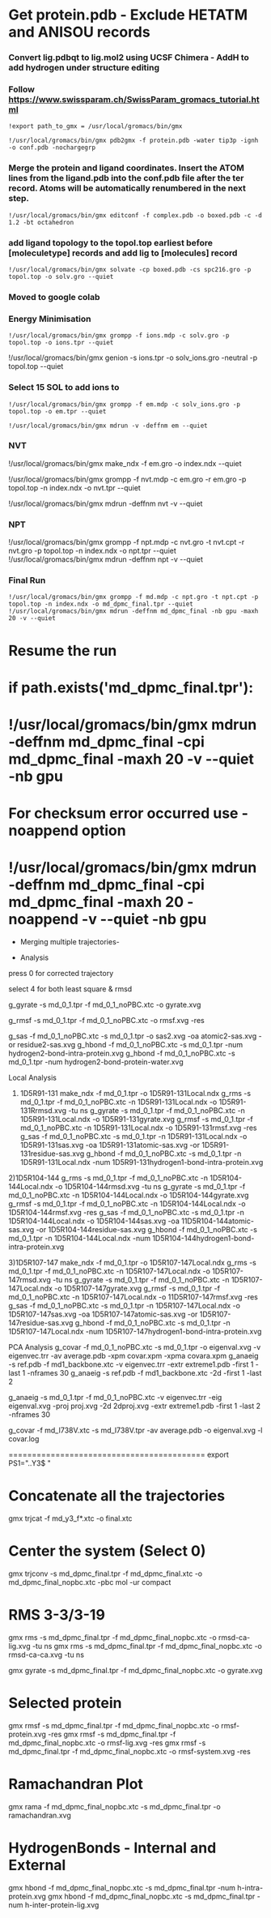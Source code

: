 # Get protein.pdb - Exclude HETATM and ANISOU records
### Convert lig.pdbqt to lig.mol2 using UCSF Chimera - AddH to add hydrogen under structure editing
### Follow https://www.swissparam.ch/SwissParam_gromacs_tutorial.html

```
!export path_to_gmx = /usr/local/gromacs/bin/gmx

!/usr/local/gromacs/bin/gmx pdb2gmx -f protein.pdb -water tip3p -ignh -o conf.pdb -nochargegrp
```
### Merge the protein and ligand coordinates. Insert the ATOM lines from the ligand.pdb into the conf.pdb file after the ter record. Atoms will be automatically renumbered in the next step.
```
!/usr/local/gromacs/bin/gmx editconf -f complex.pdb -o boxed.pdb -c -d 1.2 -bt octahedron
```
### add ligand topology to the topol.top earliest before [moleculetype] records and add lig to [molecules] record
```
!/usr/local/gromacs/bin/gmx solvate -cp boxed.pdb -cs spc216.gro -p topol.top -o solv.gro --quiet
```
### Moved to google colab

### Energy Minimisation
```
!/usr/local/gromacs/bin/gmx grompp -f ions.mdp -c solv.gro -p topol.top -o ions.tpr --quiet
```
!/usr/local/gromacs/bin/gmx genion -s ions.tpr -o solv_ions.gro -neutral -p topol.top --quiet

### Select 15 SOL to add ions to
```
!/usr/local/gromacs/bin/gmx grompp -f em.mdp -c solv_ions.gro -p topol.top -o em.tpr --quiet

!/usr/local/gromacs/bin/gmx mdrun -v -deffnm em --quiet
```
###  NVT

!/usr/local/gromacs/bin/gmx make_ndx -f em.gro -o index.ndx --quiet

!/usr/local/gromacs/bin/gmx grompp -f nvt.mdp -c em.gro -r em.gro -p topol.top -n index.ndx -o nvt.tpr --quiet

!/usr/local/gromacs/bin/gmx mdrun -deffnm nvt -v --quiet

###  NPT

!/usr/local/gromacs/bin/gmx grompp -f npt.mdp -c nvt.gro -t nvt.cpt -r nvt.gro -p topol.top -n index.ndx -o npt.tpr --quiet
!/usr/local/gromacs/bin/gmx mdrun -deffnm npt -v --quiet

###  Final Run
```
!/usr/local/gromacs/bin/gmx grompp -f md.mdp -c npt.gro -t npt.cpt -p topol.top -n index.ndx -o md_dpmc_final.tpr --quiet
!/usr/local/gromacs/bin/gmx mdrun -deffnm md_dpmc_final -nb gpu -maxh 20 -v --quiet
```
# Resume the run
# if path.exists('md_dpmc_final.tpr'):
#   !/usr/local/gromacs/bin/gmx mdrun -deffnm md_dpmc_final -cpi md_dpmc_final -maxh 20 -v --quiet -nb gpu
#   For checksum error occurred use -noappend option 
#   !/usr/local/gromacs/bin/gmx mdrun -deffnm md_dpmc_final -cpi md_dpmc_final -maxh 20 -noappend -v --quiet -nb gpu

- Merging multiple trajectories-


- Analysis

press 0 for corrected trajectory


select 4 for both least square & rmsd

g_gyrate -s md_0_1.tpr -f md_0_1_noPBC.xtc -o gyrate.xvg  

g_rmsf -s md_0_1.tpr -f md_0_1_noPBC.xtc -o rmsf.xvg -res

g_sas -f md_0_1_noPBC.xtc -s md_0_1.tpr -o sas2.xvg -oa atomic2-sas.xvg -or residue2-sas.xvg 
g_hbond -f md_0_1_noPBC.xtc -s md_0_1.tpr -num hydrogen2-bond-intra-protein.xvg
g_hbond -f md_0_1_noPBC.xtc -s md_0_1.tpr -num hydrogen2-bond-protein-water.xvg

Local Analysis
1) 1D5R91-131
make_ndx -f md_0_1.tpr -o 1D5R91-131Local.ndx
g_rms -s md_0_1.tpr -f md_0_1_noPBC.xtc -n 1D5R91-131Local.ndx -o 1D5R91-131Rrmsd.xvg -tu ns
g_gyrate -s md_0_1.tpr -f md_0_1_noPBC.xtc -n 1D5R91-131Local.ndx -o 1D5R91-131gyrate.xvg 
g_rmsf -s md_0_1.tpr -f md_0_1_noPBC.xtc -n 1D5R91-131Local.ndx -o 1D5R91-131rmsf.xvg -res
g_sas -f md_0_1_noPBC.xtc -s md_0_1.tpr -n 1D5R91-131Local.ndx -o 1D5R91-131sas.xvg -oa 1D5R91-131atomic-sas.xvg -or 1D5R91-131residue-sas.xvg 
g_hbond -f md_0_1_noPBC.xtc -s md_0_1.tpr -n 1D5R91-131Local.ndx -num 1D5R91-131hydrogen1-bond-intra-protein.xvg

2)1D5R104-144
g_rms -s md_0_1.tpr -f md_0_1_noPBC.xtc -n 1D5R104-144Local.ndx -o 1D5R104-144rmsd.xvg -tu ns
g_gyrate -s md_0_1.tpr -f md_0_1_noPBC.xtc -n 1D5R104-144Local.ndx -o 1D5R104-144gyrate.xvg 
g_rmsf -s md_0_1.tpr -f md_0_1_noPBC.xtc -n 1D5R104-144Local.ndx -o 1D5R104-144rmsf.xvg -res
g_sas -f md_0_1_noPBC.xtc -s md_0_1.tpr -n 1D5R104-144Local.ndx -o 1D5R104-144sas.xvg -oa 11D5R104-144atomic-sas.xvg -or 1D5R104-144residue-sas.xvg 
g_hbond -f md_0_1_noPBC.xtc -s md_0_1.tpr -n 1D5R104-144Local.ndx -num 1D5R104-144hydrogen1-bond-intra-protein.xvg

3)1D5R107-147
make_ndx -f md_0_1.tpr -o 1D5R107-147Local.ndx
g_rms -s md_0_1.tpr -f md_0_1_noPBC.xtc -n 1D5R107-147Local.ndx -o 1D5R107-147rmsd.xvg -tu ns
g_gyrate -s md_0_1.tpr -f md_0_1_noPBC.xtc -n 1D5R107-147Local.ndx -o 1D5R107-147gyrate.xvg 
g_rmsf -s md_0_1.tpr -f md_0_1_noPBC.xtc -n 1D5R107-147Local.ndx -o 11D5R107-147rmsf.xvg -res
g_sas -f md_0_1_noPBC.xtc -s md_0_1.tpr -n 1D5R107-147Local.ndx -o 1D5R107-147sas.xvg -oa 1D5R107-147atomic-sas.xvg -or 1D5R107-147residue-sas.xvg 
g_hbond -f md_0_1_noPBC.xtc -s md_0_1.tpr -n 1D5R107-147Local.ndx -num 1D5R107-147hydrogen1-bond-intra-protein.xvg

PCA Analysis
g_covar -f md_0_1_noPBC.xtc -s md_0_1.tpr -o eigenval.xvg  -v eigenvec.trr -av average.pdb -xpm covar.xpm -xpma covara.xpm
g_anaeig -s ref.pdb -f md1_backbone.xtc  -v eigenvec.trr -extr extreme1.pdb -first 1 -last 1 -nframes 30
g_anaeig -s ref.pdb -f md1_backbone.xtc -2d -first 1 -last 2

g_anaeig -s md_0_1.tpr -f md_0_1_noPBC.xtc -v eigenvec.trr -eig eigenval.xvg -proj proj.xvg  -2d 2dproj.xvg -extr extreme1.pdb -first 1 -last 2 -nframes 30

g_covar -f md_I738V.xtc -s md_I738V.tpr -av average.pdb -o eigenval.xvg -l covar.log 


==========================================
export PS1="..Y3$ "

# Concatenate all the trajectories
gmx trjcat -f md_y3_f*.xtc -o final.xtc 

# Center the system (Select 0)
gmx trjconv -s md_dpmc_final.tpr -f md_dpmc_final.xtc -o md_dpmc_final_nopbc.xtc -pbc mol -ur compact

# RMS 3-3/3-19
gmx rms -s md_dpmc_final.tpr -f md_dpmc_final_nopbc.xtc -o rmsd-ca-lig.xvg -tu ns
gmx rms -s md_dpmc_final.tpr -f md_dpmc_final_nopbc.xtc -o rmsd-ca-ca.xvg -tu ns

gmx gyrate -s md_dpmc_final.tpr -f md_dpmc_final_nopbc.xtc -o gyrate.xvg
# Selected protein
gmx rmsf -s md_dpmc_final.tpr -f md_dpmc_final_nopbc.xtc -o rmsf-protein.xvg -res
gmx rmsf -s md_dpmc_final.tpr -f md_dpmc_final_nopbc.xtc -o rmsf-lig.xvg -res
gmx rmsf -s md_dpmc_final.tpr -f md_dpmc_final_nopbc.xtc -o rmsf-system.xvg -res

# Ramachandran Plot
gmx rama -f md_dpmc_final_nopbc.xtc -s md_dpmc_final.tpr -o ramachandran.xvg

# HydrogenBonds - Internal and External
gmx hbond -f md_dpmc_final_nopbc.xtc -s md_dpmc_final.tpr -num h-intra-protein.xvg
gmx hbond -f md_dpmc_final_nopbc.xtc -s md_dpmc_final.tpr -num h-inter-protein-lig.xvg

